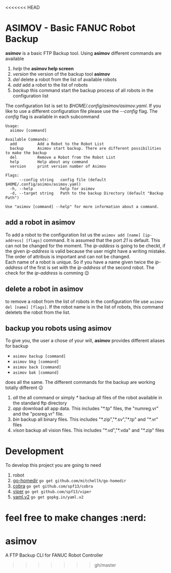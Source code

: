 <<<<<<< HEAD
# ASIMOV - Basic FANUC Robot Backup

**asimov** is a basic FTP Backup tool. Using **asimov** different commands are available

1. *help* the **asimov help screen**
2. *version* the version of the backup tool **asimov**
3. *del* delete a robot from the list of available robots
4. *add* add a robot to the list of robots
5. *backup* this command start the backup process of all robots in the configuration list

The configuration list is set to *$HOME/.config/asimov/asimov.yaml*. If you like to use a different configuration file please use the *--config* flag. The *config* flag is available in each subcommand

```
Usage:
  asimov [command]

Available Commands:
  add         Add a Robot to the Robot List
  backup      Asimov start backup. There are different possibilities to make the backup
  del         Remove a Robot from the Robot List
  help        Help about any command
  version     print version number of Asimov

Flags:
      --config string   config file (default $HOME/.config/asimov/asimov.yaml)
  -h, --help            help for asimov
  -d, --target string   Path to the backup Directory (default "Backup Path")

Use "asimov [command] --help" for more information about a command.
```

## add a robot in **asimov**
To add a robot to the configuration list us the `asimov add [name] [ip-address] [flags]` command. It is assumed that the port *21* is default. This can not be changed for the moment. The *ip-addess* is going to be checkt, if the given *ip-address* is valid because the user might have a writing mistake. The order of attribuis is important and can not be changed.  
Each name of a robot is unique. So if you have a name given twice the *ip-address* of the first is set with the *ip-address* of the second robot. The check for the *ip-address* is comming :wink:

## delete a robot in **asimov**
to remove a robot from the list of robots in the configuration file use ``asimov del [name] [flags]``. If the robot name is in the list of robots, this command deletets the robot from the list.

## backup you robots using **asimov**
To give you, the user a chose of your will, **asimov** provides different aliases for backup

- `asimov backup [command]`
- `asimov bkg [command]`
- `asimov back [command]`
- `asimov bak [command]`

does all the same. The different commands for the backup are working totally different :wink:

1. *all* the all command or simply *\** backup all files of the robot available in the standard ftp directory
2. *app* download all app data. This includes "\*.tp" files, the "numreg.vr" and the "posreg.vr" file.
3. *bin* backup all binary files. This includes "\*.zip","\*.sv","\*.tp" and "\*.vr" files
4. *vison* backup all vision files. This includes "\*.vd","\*.vda" and "\*.zip" files

# Development
To develop this project you are going to need

1. robot
2. [go-homedir](http://github.com/mitchellh/go-homedir) `go get github.com/mitchellh/go-homedir`
3. [cobra](http://github.com/spf13/cobra) `go get github.com/spf13/cobra`
4. [viper](http://github.com/spf13/viper) `go get github.com/spf13/viper`
5. [yaml.v2](http://gopkg.in/yaml.v2) `go get gopkg.in/yaml.v2` 

feel free to make changes :nerd:
=======
# asimov
A FTP Backup CLI for FANUC Robot Controller
>>>>>>> gh/master
